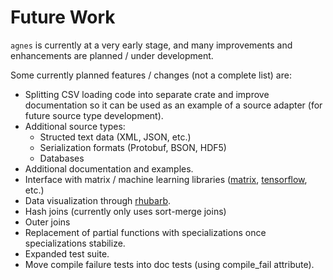 # Future Work

`agnes` is currently at a very early stage, and many improvements and enhancements are planned / under development.

Some currently planned features / changes (not a complete list) are:
* Splitting CSV loading code into separate crate and improve documentation so it can be used as an example of a source adapter (for future source type development).
* Additional source types:
  * Structed text data (XML, JSON, etc.)
  * Serialization formats (Protobuf, BSON, HDF5)
  * Databases
* Additional documentation and examples.
* Interface with matrix / machine learning libraries ([matrix](https://github.com/jblondin/matrix), [tensorflow](https://github.com/tensorflow/rust), etc.)
* Data visualization through [rhubarb](https://github.com/jblondin/rhubarb).
* Hash joins (currently only uses sort-merge joins)
* Outer joins
* Replacement of partial functions with specializations once specializations stabilize.
* Expanded test suite.
* Move compile failure tests into doc tests (using compile_fail attribute).
